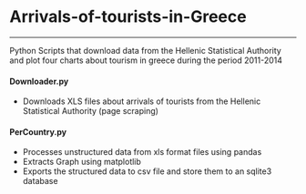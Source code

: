 # Arrivals-of-tourists-in-Greece
--------------------------------------------------------------------------------------------------------------------------------------------------
Python Scripts that download data from the Hellenic Statistical Authority and plot four charts about tourism in greece during the period 2011-2014

#### Downloader.py
- Downloads XLS files about arrivals of tourists from the Hellenic Statistical Authority (page scraping)

#### PerCountry.py
- Processes unstructured data from xls format files using pandas
- Extracts Graph using matplotlib
- Exports the structured data to csv file and store them to an sqlite3 database
